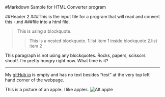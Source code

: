 #Markdown Sample for HTML Converter program

##Header 2
###This is the input file for a program that will read and convert this -.md
###file into a html file.

>This is using a blockquote.
>>This is a nested blockquote.
>1.list item 1 inside blockquote
>2.list item 2

This paragraph is not using any blockquotes. Rocks, papers, 
scissors shoot!. I’m pretty hungry right now.  What time is
it?

***

My [gitHub io](http://tiffoppotomus.github.io/) is empty and has no text besides
“test” at the very top left hand corner of the webpage.

This is a picture of an apple.  I like apples.
![Alt apple](http://www.trans-high.com/uploads/images/201304/01/HUANIU_APPLE01.jpg)

